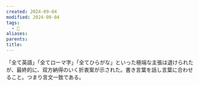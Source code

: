 ```yaml
---
created: 2024-09-04
modified: 2024-09-04
tags:
  - 💭
aliases: 
parents: 
title: 
---
```

「全て英語」「全てローマ字」「全てひらがな」といった極端な主張は退けられたが、最終的に、双方納得のいく折衷案が示された。書き言葉を話し言葉に合わせること。つまり言文一致である。